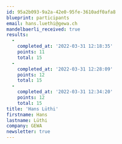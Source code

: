 ```yaml
---
id: 95a2b093-9a2a-42e0-95fe-3610adf0afa8
blueprint: participants
email: hans.luethi@gewa.ch
mandelbaerli_received: true
results:
  -
    completed_at: '2022-03-31 12:18:35'
    points: 11
    total: 15
  -
    completed_at: '2022-03-31 12:28:09'
    points: 12
    total: 15
  -
    completed_at: '2022-03-31 12:34:20'
    points: 12
    total: 15
title: 'Hans Lüthi'
firstname: Hans
lastname: Lüthi
company: GEWA
newsletter: true
---
```

